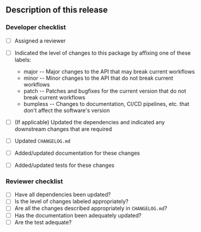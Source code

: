 ## Description of this release

<!--
Please describe the release here, including a brief overview of the changes in this release
-->

<!--
If applicable, indicate any upstream packages/projects this is relevant too, and the associated issues
or pull requests
-->

### Developer checklist

- [ ] Assigned a reviewer
  <!-- NOTE: Pull requests should only be opened for merges to protected branches (required) and any
   changes which you'd like reviewed. Do not open a pull request to update a feature or personal
   branch -- simply merge with `git`.
   -->
- [ ] Indicated the level of changes to this package by affixing one of these labels:
  * major -- Major changes to the API that may break current workflows
  * minor -- Minor changes to the API that do not break current workflows
  * patch -- Patches and bugfixes for the current version that do not break current workflows
  * bumpless -- Changes to documentation, CI/CD pipelines, etc. that don't affect the software's version

- [ ] (If applicable) Updated the dependencies and indicated any downstream changes that are required

- [ ] Updated `CHANGELOG.md`
- [ ] Added/updated documentation for these changes
- [ ] Added/updated tests for these changes

### Reviewer checklist

- [ ] Have all dependencies been updated?
- [ ] Is the level of changes labeled appropriately?
- [ ] Are all the changes described appropriately in  `CHANGELOG.md`?
- [ ] Has the documentation been adequately updated?
- [ ] Are the test adequate?
